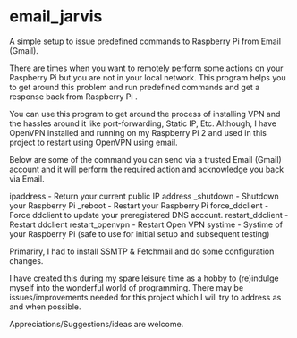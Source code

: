 # email_jarvis
A simple setup to issue predefined commands to Raspberry Pi from Email (Gmail).

There are times when you want to remotely perform some actions on your Raspberry Pi but you are not in your local network.
This program helps you to get around this problem and run predefined commands and get a response back from Raspberry Pi .

You can use this program to get around the process of installing VPN and the hassles around it like port-forwarding, Static IP, Etc.
Although, I have OpenVPN installed and running on my Raspberry Pi 2 and used in this project to restart using OpenVPN using email.

Below are some of the command you can send via a trusted Email (Gmail) account and it will perform the required action and acknowledge you back via Email.

ipaddress			-	Return your current public IP address
_shutdown			-	Shutdown your Raspberry Pi
_reboot				 -	Restart your Raspberry Pi
force_ddclient		-	Force ddclient to update your preregistered DNS account. 
restart_ddclient	-	Restart ddclient
restart_openvpn		-	Restart Open VPN
systime				-	Systime of your Raspberry Pi (safe to use for initial setup and subsequent testing)

Primariry, I had to install SSMTP &  Fetchmail and do some configuration changes.

I have created this during my spare leisure time as a hobby to (re)indulge myself into the wonderful world of programming.
There may be issues/improvements needed for this project which I will try to address as and when possible.

Appreciations/Suggestions/ideas are welcome.

